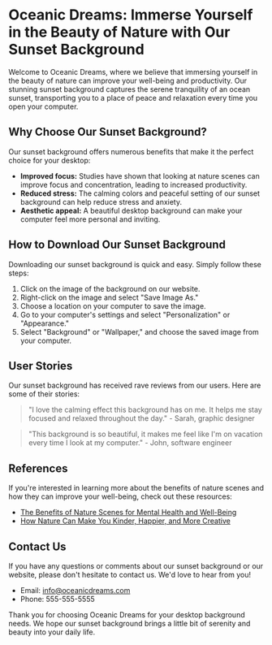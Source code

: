 <!--font:Cinzel Decorative-->

# Oceanic Dreams: Immerse Yourself in the Beauty of Nature with Our Sunset Background

Welcome to Oceanic Dreams, where we believe that immersing yourself in the beauty of nature can improve your well-being and productivity. Our stunning sunset background captures the serene tranquility of an ocean sunset, transporting you to a place of peace and relaxation every time you open your computer.

## Why Choose Our Sunset Background?

Our sunset background offers numerous benefits that make it the perfect choice for your desktop:

- **Improved focus:** Studies have shown that looking at nature scenes can improve focus and concentration, leading to increased productivity.
- **Reduced stress:** The calming colors and peaceful setting of our sunset background can help reduce stress and anxiety.
- **Aesthetic appeal:** A beautiful desktop background can make your computer feel more personal and inviting.

## How to Download Our Sunset Background

Downloading our sunset background is quick and easy. Simply follow these steps:

1. Click on the image of the background on our website.
2. Right-click on the image and select "Save Image As."
3. Choose a location on your computer to save the image.
4. Go to your computer's settings and select "Personalization" or "Appearance."
5. Select "Background" or "Wallpaper," and choose the saved image from your computer.

## User Stories

Our sunset background has received rave reviews from our users. Here are some of their stories:

> "I love the calming effect this background has on me. It helps me stay focused and relaxed throughout the day." - Sarah, graphic designer

> "This background is so beautiful, it makes me feel like I'm on vacation every time I look at my computer." - John, software engineer

## References

If you're interested in learning more about the benefits of nature scenes and how they can improve your well-being, check out these resources:

- [The Benefits of Nature Scenes for Mental Health and Well-Being](#)
- [How Nature Can Make You Kinder, Happier, and More Creative](#)

## Contact Us

If you have any questions or comments about our sunset background or our website, please don't hesitate to contact us. We'd love to hear from you!

- Email: info@oceanicdreams.com
- Phone: 555-555-5555

Thank you for choosing Oceanic Dreams for your desktop background needs. We hope our sunset background brings a little bit of serenity and beauty into your daily life.

<!--

Write me content for website with wallpaper which alt text is:

"A beautiful sunset over the ocean"

The name/title of the page should not be 1:1 copy of the alt text but rather a real content of the website which is using this wallpaper.

- Use markdown format 
- Start with heading
- Heading should be short and concise
- The content should look like a real website 
- The website should not be about the wallpaper, wallpaper is just a related background
- Heading should be contain work "wallpaper" or "background"
- Include real sections like references, contact, user stories, etc. use things relevant to the page purpose.
- Feel free to use structure like headings, bullets, numbering, blockquotes, paragraphs, horizontal lines, etc.
- You can use formatting like bold or _italic_
- You can include UTF-8 emojis
- Links should be only #hash anchors (and you can refer to the document itself)
- Do not include images


---


# Oceanic Dreams: Transform Your Desktop with Our Beautiful Sunset Wallpaper

Welcome to Oceanic Dreams, your one-stop destination for transforming your desktop background into a stunning piece of art. Our beautiful sunset wallpaper captures the serene beauty of an ocean sunset, transporting you to a place of tranquility and relaxation every time you open your computer.

## Why Choose Our Sunset Wallpaper?

Our sunset wallpaper is more than just a pretty picture. It offers numerous benefits that make it the perfect choice for your desktop background:

- **Enhanced productivity:** Studies have shown that looking at nature scenes can improve focus and concentration, leading to increased productivity.
- **Reduced stress:** The calming colors and peaceful setting of our sunset wallpaper can help reduce stress and anxiety.
- **Aesthetic appeal:** Let's face it, a beautiful desktop background can make your computer feel more personal and inviting.

## How to Download Our Sunset Wallpaper

Downloading our sunset wallpaper is quick and easy. Simply follow these steps:

1. Click on the image of the wallpaper on our website.
2. Right-click on the image and select "Save Image As."
3. Choose a location on your computer to save the image.
4. Go to your computer's settings and select "Personalization" or "Appearance."
5. Select "Background" or "Wallpaper," and choose the saved image from your computer.

## User Stories

Our sunset wallpaper has received rave reviews from our users. Here are some of their stories:

> "I love the calming effect this wallpaper has on me. It helps me stay focused and relaxed throughout the day." - Sarah, graphic designer

> "This wallpaper is so beautiful, it makes me feel like I'm on vacation every time I look at my computer." - John, software engineer

## References

If you're interested in learning more about the benefits of nature scenes and how they can improve your well-being, check out these resources:

- [The Benefits of Nature Scenes for Mental Health and Well-Being](#)
- [How Nature Can Make You Kinder, Happier, and More Creative](#)

## Contact Us

If you have any questions or comments about our sunset wallpaper or our website, please don't hesitate to contact us. We'd love to hear from you!

- Email: info@oceanicdreams.com
- Phone: 555-555-5555

Thank you for choosing Oceanic Dreams for your desktop background needs. We hope our sunset wallpaper brings a little bit of serenity and beauty into your daily life.


---


Heading should not include word "wallpaper". The website should not be about the wallpaper itself, wallpaper is just a related background, rewrite whole content.


---


# Oceanic Dreams: Immerse Yourself in the Beauty of Nature with Our Sunset Background

Welcome to Oceanic Dreams, where we believe that immersing yourself in the beauty of nature can improve your well-being and productivity. Our stunning sunset background captures the serene tranquility of an ocean sunset, transporting you to a place of peace and relaxation every time you open your computer.

## Why Choose Our Sunset Background?

Our sunset background offers numerous benefits that make it the perfect choice for your desktop:

- **Improved focus:** Studies have shown that looking at nature scenes can improve focus and concentration, leading to increased productivity.
- **Reduced stress:** The calming colors and peaceful setting of our sunset background can help reduce stress and anxiety.
- **Aesthetic appeal:** A beautiful desktop background can make your computer feel more personal and inviting.

## How to Download Our Sunset Background

Downloading our sunset background is quick and easy. Simply follow these steps:

1. Click on the image of the background on our website.
2. Right-click on the image and select "Save Image As."
3. Choose a location on your computer to save the image.
4. Go to your computer's settings and select "Personalization" or "Appearance."
5. Select "Background" or "Wallpaper," and choose the saved image from your computer.

## User Stories

Our sunset background has received rave reviews from our users. Here are some of their stories:

> "I love the calming effect this background has on me. It helps me stay focused and relaxed throughout the day." - Sarah, graphic designer

> "This background is so beautiful, it makes me feel like I'm on vacation every time I look at my computer." - John, software engineer

## References

If you're interested in learning more about the benefits of nature scenes and how they can improve your well-being, check out these resources:

- [The Benefits of Nature Scenes for Mental Health and Well-Being](#)
- [How Nature Can Make You Kinder, Happier, and More Creative](#)

## Contact Us

If you have any questions or comments about our sunset background or our website, please don't hesitate to contact us. We'd love to hear from you!

- Email: info@oceanicdreams.com
- Phone: 555-555-5555

Thank you for choosing Oceanic Dreams for your desktop background needs. We hope our sunset background brings a little bit of serenity and beauty into your daily life.

-->
